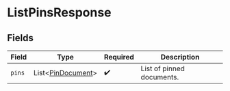 # ListPinsResponse


## Fields

| Field                                                        | Type                                                         | Required                                                     | Description                                                  |
| ------------------------------------------------------------ | ------------------------------------------------------------ | ------------------------------------------------------------ | ------------------------------------------------------------ |
| `pins`                                                       | List\<[PinDocument](../../models/components/PinDocument.md)> | :heavy_check_mark:                                           | List of pinned documents.                                    |